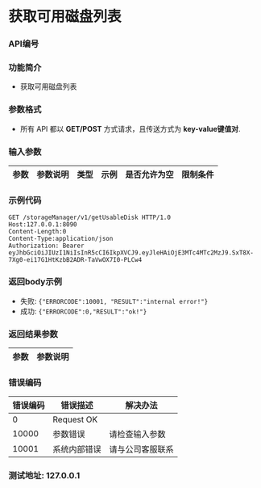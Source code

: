 获取可用磁盘列表
=================================

### API编号

### 功能简介
* 获取可用磁盘列表

### 参数格式

* 所有 API 都以 **GET/POST** 方式请求，且传送方式为 **key-value键值对**.

### 输入参数


 参数           |参数说明                 |  类型       |   示例         |是否允许为空|  限制条件
----------------|-------------------------|-------------|----------------|------------|---------------------

### 示例代码

    GET /storageManager/v1/getUsableDisk HTTP/1.0
    Host:127.0.0.1:8090
    Content-Length:0
    Content-Type:application/json
    Authorization: Bearer eyJhbGciOiJIUzI1NiIsInR5cCI6IkpXVCJ9.eyJleHAiOjE3MTc4MTc2MzJ9.SxT8X-7Xg0-ei17G1HtKzbB2ADR-TaVwOX7I0-PLCw4


### 返回body示例

* 失败: `{"ERRORCODE":10001, "RESULT":"internal error!"}`
* 成功: `{"ERRORCODE":0,"RESULT":"ok!"}`


### 返回结果参数

参数            | 参数说明
----------------|-------------------------------


### 错误编码

错误编码    | 错误描述                  | 解决办法
------------|---------------------------|------------------
0           | Request OK                |
10000       | 参数错误                  | 请检查输入参数
10001       | 系统内部错误              | 请与公司客服联系

### 测试地址: 127.0.0.1


